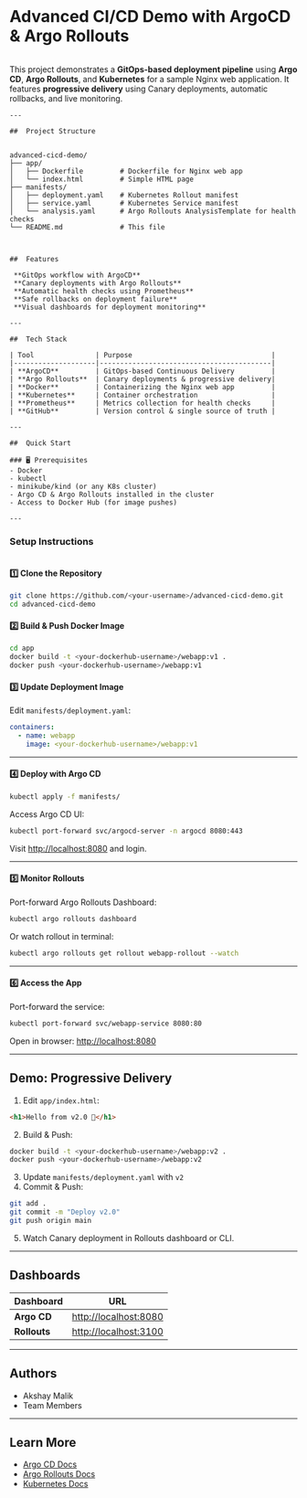 ```markdown
```
#  Advanced CI/CD Demo with ArgoCD & Argo Rollouts
```
```
This project demonstrates a **GitOps-based deployment pipeline** using **Argo CD**, **Argo Rollouts**, and **Kubernetes** for a sample Nginx web application. It features **progressive delivery** using Canary deployments, automatic rollbacks, and live monitoring.
```
---

##  Project Structure

```
```

advanced-cicd-demo/
├── app/
│   ├── Dockerfile         # Dockerfile for Nginx web app
│   └── index.html         # Simple HTML page
├── manifests/
│   ├── deployment.yaml    # Kubernetes Rollout manifest
│   ├── service.yaml       # Kubernetes Service manifest
│   └── analysis.yaml      # Argo Rollouts AnalysisTemplate for health checks
└── README.md              # This file



##  Features

 **GitOps workflow with ArgoCD**  
 **Canary deployments with Argo Rollouts**  
 **Automatic health checks using Prometheus**  
 **Safe rollbacks on deployment failure**  
 **Visual dashboards for deployment monitoring**

---

##  Tech Stack

| Tool               | Purpose                                  |
|--------------------|------------------------------------------|
| **ArgoCD**         | GitOps-based Continuous Delivery         |
| **Argo Rollouts**  | Canary deployments & progressive delivery|
| **Docker**         | Containerizing the Nginx web app         |
| **Kubernetes**     | Container orchestration                  |
| **Prometheus**     | Metrics collection for health checks     |
| **GitHub**         | Version control & single source of truth |

---

##  Quick Start

### 🖥 Prerequisites
- Docker
- kubectl
- minikube/kind (or any K8s cluster)
- Argo CD & Argo Rollouts installed in the cluster
- Access to Docker Hub (for image pushes)

---
```
###  Setup Instructions
```
```
#### 1️⃣ Clone the Repository

```bash
git clone https://github.com/<your-username>/advanced-cicd-demo.git
cd advanced-cicd-demo

````

#### 2️⃣ Build & Push Docker Image

```bash
cd app
docker build -t <your-dockerhub-username>/webapp:v1 .
docker push <your-dockerhub-username>/webapp:v1
```

#### 3️⃣ Update Deployment Image

Edit `manifests/deployment.yaml`:

```yaml
containers:
  - name: webapp
    image: <your-dockerhub-username>/webapp:v1
```

---

#### 4️⃣ Deploy with Argo CD

```bash
kubectl apply -f manifests/
```

Access Argo CD UI:

```bash
kubectl port-forward svc/argocd-server -n argocd 8080:443
```

Visit [http://localhost:8080](http://localhost:8080) and login.

---

#### 5️⃣ Monitor Rollouts

Port-forward Argo Rollouts Dashboard:

```bash
kubectl argo rollouts dashboard
```

Or watch rollout in terminal:

```bash
kubectl argo rollouts get rollout webapp-rollout --watch
```

---

#### 6️⃣ Access the App

Port-forward the service:

```bash
kubectl port-forward svc/webapp-service 8080:80
```

Open in browser: [http://localhost:8080](http://localhost:8080)

---

## Demo: Progressive Delivery

1. Edit `app/index.html`:

```html
<h1>Hello from v2.0 🎉</h1>
```

2. Build & Push:

```bash
docker build -t <your-dockerhub-username>/webapp:v2 .
docker push <your-dockerhub-username>/webapp:v2
```

3. Update `manifests/deployment.yaml` with `v2`
4. Commit & Push:

```bash
git add .
git commit -m "Deploy v2.0"
git push origin main
```

5. Watch Canary deployment in Rollouts dashboard or CLI.

---

## Dashboards

| Dashboard    | URL                                            |
| ------------ | ---------------------------------------------- |
| **Argo CD**  | [http://localhost:8080](http://localhost:8080) |
| **Rollouts** | [http://localhost:3100](http://localhost:3100) |

---

## Authors

*  Akshay Malik
*  Team Members
---

## Learn More

* [Argo CD Docs](https://argo-cd.readthedocs.io)
* [Argo Rollouts Docs](https://argoproj.github.io/argo-rollouts/)
* [Kubernetes Docs](https://kubernetes.io/docs/)

```
```
